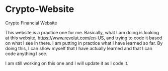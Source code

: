 # Crypto-Website
Crypto Financial Website


This website is a practice one for me. Basically, what I am doing is looking at this website, https://www.revolut.com/en-US, and trying to code it based on what I see in there. I am putting in practice what I have learned so far. By doing this, I can show myself that I have actually learned and that I can code anything I see. 

I am still working on this one and I will update it as I code it. 
